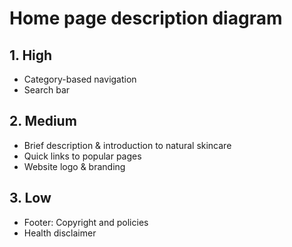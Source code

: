 # Home page description diagram

## 1. High

- Category-based navigation
- Search bar

## 2. Medium

- Brief description & introduction to natural skincare
- Quick links to popular pages
- Website logo & branding

## 3. Low

- Footer: Copyright and policies
- Health disclaimer